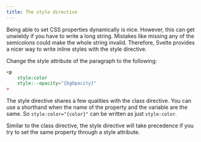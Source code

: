 ```yaml
---
title: The style directive
---
```


Being able to set CSS properties dynamically is nice. However, this can get unwieldy if you have to write a long string. Mistakes like missing any of the semicolons could make the whole string invalid. Therefore, Svelte provides a nicer way to write inline styles with the style directive.

Change the style attribute of the paragraph to the following:

```html
<p 
	style:color 
	style:--opacity="{bgOpacity}"
>
```

The style directive shares a few qualities with the class directive. You can use a shorthand when the name of the property and the variable are the same. So `style:color="{color}"` can be written as just `style:color`.

Similar to the class directive, the style directive will take precedence if you try to set the same property through a style attribute.
